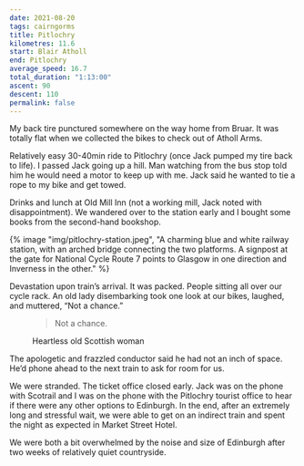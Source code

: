 ```yaml
---
date: 2021-08-20
tags: cairngorms
title: Pitlochry
kilometres: 11.6
start: Blair Atholl
end: Pitlochry
average_speed: 16.7
total_duration: "1:13:00"
ascent: 90
descent: 110
permalink: false
---
```


My back tire punctured somewhere on the way home from Bruar. It was totally flat when we collected the bikes to check out of Atholl Arms.

Relatively easy 30-40min ride to Pitlochry (once Jack pumped my tire back to life). I passed Jack going up a hill. Man watching from the bus stop told him he would need a motor to keep up with me. Jack said he wanted to tie a rope to my bike and get towed.

Drinks and lunch at Old Mill Inn (not a working mill, Jack noted with disappointment). We wandered over to the station early and I bought some books from the second-hand bookshop.

{% image "img/pitlochry-station.jpeg", "A charming blue and white railway station, with an arched bridge connecting the two platforms. A signpost at the gate for National Cycle Route 7 points to Glasgow in one direction and Inverness in the other." %}

Devastation upon train’s arrival. It was packed. People sitting all over our cycle rack. An old lady disembarking took one look at our bikes, laughed, and muttered, “Not a chance.”

<figure>
<blockquote>
Not a chance.
</blockquote>
<figcaption>Heartless old Scottish woman</figcaption>
</figure>

The apologetic and frazzled conductor said he had not an inch of space. He’d phone ahead to the next train to ask for room for us.

We were stranded. The ticket office closed early. Jack was on the phone with Scotrail and I was on the phone with the Pitlochry tourist office to hear if there were any other options to Edinburgh. In the end, after an extremely long and stressful wait, we were able to get on an indirect train and spent the night as expected in Market Street Hotel.

We were both a bit overwhelmed by the noise and size of Edinburgh after two weeks of relatively quiet countryside.
